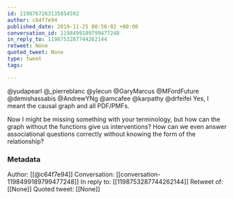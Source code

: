 ```yaml
---
id: 1198767263135854592
author: c64f7e94
published_date: 2019-11-25 00:56:02 +00:00
conversation_id: 1198499189799477248
in_reply_to: 1198753287744262144
retweet: None
quoted_tweet: None
type: tweet
tags:

---
```


@yudapearl @_pierreblanc @ylecun @GaryMarcus @MFordFuture @demishassabis @AndrewYNg @amcafee @karpathy @drfeifei Yes, I meant the causal graph and all PDF/PMFs. 

Now I might be missing something with your terminology, but how can the graph without the functions give us interventions? How can we even answer associational questions correctly without knowing the form of the relationship?

### Metadata

Author: [[@c64f7e94]]
Conversation: [[conversation-1198499189799477248]]
In reply to: [[1198753287744262144]]
Retweet of: [[None]]
Quoted tweet: [[None]]
